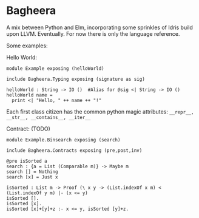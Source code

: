 # Bagheera

A mix between Python and Elm, incorporating some sprinkles of Idris build upon LLVM. Eventually. For now there is only the language reference.

Some examples: 

Hello World: 

```
module Example exposing (helloWorld)

include Bagheera.Typing exposing (signature as sig)

helloWorld : String -> IO ()  #Alias for @sig <| String -> IO ()
helloWorld name = 
  print <| "Hello, " ++ name ++ "!"
```

Each first class citizen has the common python magic attributes:
```__repr__, __str__, __contains__, __iter__```


Contract: (TODO)


```
module Example.Binsearch exposing (search)

include Bagheera.Contracts exposing (pre,post,inv)

@pre isSorted a
search : {a = List (Comparable m)} -> Maybe m
search [] = Nothing
search [x] = Just x

isSorted : List m -> Proof (\ x y -> (List.indexOf x m) < (List.indexOf y m) |- (x <= y)
isSorted [].
isSorted [x].
isSorted [x]+[y]+z :- x <= y, isSorted [y]+z.
```
